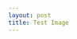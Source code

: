 ```yaml
---
layout: post
title: Test Image
---
```


<style>

.overlay {
  fill: none;
  pointer-events: all;
}
    </style>
    
<script src="//code.jquery.com/jquery.js"></script>

<script src="//d3js.org/d3.v3.min.js"></script>

<div id="imageContainer"></div>

<script>
  
var imgHeight = 635, imgWidth = 1600,      
    width =  960, height = 650,             
    translate0 = [0, 0], scale0 = 0.6;  

svg = d3.select("#imageContainer").append("svg")
    .attr("width",  width + "px")
    .attr("height", height + "px");

svg.append("rect")
    .attr("class", "overlay")
    .attr("width", width + "px")
    .attr("height", height + "px");

svg = svg.append("g")
    .attr("transform", "translate(" + translate0 + ")scale(" + scale0 + ")")
    .call(d3.behavior.zoom().scaleExtent([1, 8]).on("zoom", zoom))
  .append("g");

svg.append("image")
    .attr("width",  imgWidth + "px")
    .attr("height", imgHeight + "px")
    .attr("xlink:href", "/images/macro1.PNG");

function zoom() {
  svg.attr("transform", "translate(" + d3.event.translate + ")scale(" + d3.event.scale + ")");
  console.log("translate: " + d3.event.translate + ", scale: " + d3.event.scale);
}
  
  </script>
  

